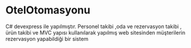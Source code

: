 # OtelOtomasyonu
C# devexpress ile yapılmıştır. Personel takibi ,oda ve rezervasyon takibi , ürün takibi ve MVC yapısı kullanılarak yapılmış web sitesinden müşterilerin rezervasyon yapabildiği bir sistem
